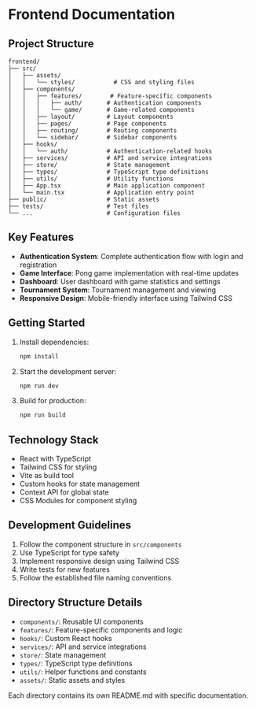 # Frontend Documentation

## Project Structure

```
frontend/
├── src/
│   ├── assets/
│   │   └── styles/           # CSS and styling files
│   ├── components/
│   │   ├── features/        # Feature-specific components
│   │   │   ├── auth/       # Authentication components
│   │   │   └── game/       # Game-related components
│   │   ├── layout/         # Layout components
│   │   ├── pages/          # Page components
│   │   ├── routing/        # Routing components
│   │   └── sidebar/        # Sidebar components
│   ├── hooks/
│   │   └── auth/           # Authentication-related hooks
│   ├── services/           # API and service integrations
│   ├── store/              # State management
│   ├── types/              # TypeScript type definitions
│   ├── utils/              # Utility functions
│   ├── App.tsx             # Main application component
│   └── main.tsx            # Application entry point
├── public/                 # Static assets
├── tests/                  # Test files
└── ...                     # Configuration files
```

## Key Features

- **Authentication System**: Complete authentication flow with login and registration
- **Game Interface**: Pong game implementation with real-time updates
- **Dashboard**: User dashboard with game statistics and settings
- **Tournament System**: Tournament management and viewing
- **Responsive Design**: Mobile-friendly interface using Tailwind CSS

## Getting Started

1. Install dependencies:
   ```bash
   npm install
   ```

2. Start the development server:
   ```bash
   npm run dev
   ```

3. Build for production:
   ```bash
   npm run build
   ```

## Technology Stack

- React with TypeScript
- Tailwind CSS for styling
- Vite as build tool
- Custom hooks for state management
- Context API for global state
- CSS Modules for component styling

## Development Guidelines

1. Follow the component structure in `src/components`
2. Use TypeScript for type safety
3. Implement responsive design using Tailwind CSS
4. Write tests for new features
5. Follow the established file naming conventions

## Directory Structure Details

- `components/`: Reusable UI components
- `features/`: Feature-specific components and logic
- `hooks/`: Custom React hooks
- `services/`: API and service integrations
- `store/`: State management
- `types/`: TypeScript type definitions
- `utils/`: Helper functions and constants
- `assets/`: Static assets and styles

Each directory contains its own README.md with specific documentation.
